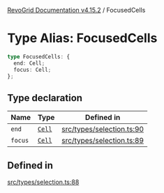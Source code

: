[RevoGrid Documentation v4.15.2](README.md) / FocusedCells

# Type Alias: FocusedCells

```ts
type FocusedCells: {
  end: Cell;
  focus: Cell;
};
```

## Type declaration

| Name | Type | Defined in |
| ------ | ------ | ------ |
| `end` | [`Cell`](Interface.Cell.md) | [src/types/selection.ts:90](https://github.com/revolist/revogrid/blob/30cfedca97f5b42c948bd2668fa87c350d2411bd/src/types/selection.ts#L90) |
| `focus` | [`Cell`](Interface.Cell.md) | [src/types/selection.ts:89](https://github.com/revolist/revogrid/blob/30cfedca97f5b42c948bd2668fa87c350d2411bd/src/types/selection.ts#L89) |

## Defined in

[src/types/selection.ts:88](https://github.com/revolist/revogrid/blob/30cfedca97f5b42c948bd2668fa87c350d2411bd/src/types/selection.ts#L88)
